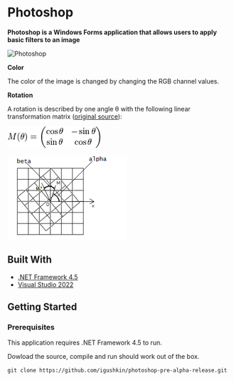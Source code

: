 # Photoshop

**Photoshop is a Windows Forms application that allows users to apply basic filters to an image**
<br />

![](/examples/photo-editing.gif "Photoshop")

**Color**  

The color of the image is changed by changing the RGB channel values.

**Rotation**

A rotation is described by one angle θ with the following linear transformation matrix
([original source](https://ru.wikipedia.org/wiki/%D0%9C%D0%B0%D1%82%D1%80%D0%B8%D1%86%D0%B0_%D0%BF%D0%BE%D0%B2%D0%BE%D1%80%D0%BE%D1%82%D0%B0)):  

![](/examples/formula.png)  

![](/examples/core.png "")

## Built With

* [.NET Framework 4.5](https://www.microsoft.com/en-ie/download/details.aspx?id=30653)
* [Visual Studio 2022](https://visualstudio.microsoft.com/)

## Getting Started
### Prerequisites
This application requires .NET Framework 4.5 to run. 

Dowload the source, compile and run should work out of the box.

```
git clone https://github.com/igushkin/photoshop-pre-alpha-release.git
```
